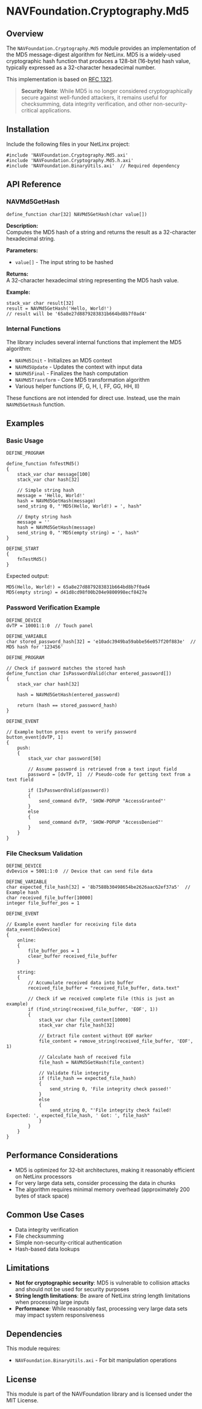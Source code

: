 # NAVFoundation.Cryptography.Md5

## Overview

The `NAVFoundation.Cryptography.Md5` module provides an implementation of the MD5 message-digest algorithm for NetLinx. MD5 is a widely-used cryptographic hash function that produces a 128-bit (16-byte) hash value, typically expressed as a 32-character hexadecimal number.

This implementation is based on [RFC 1321](https://www.rfc-editor.org/rfc/rfc1321).

> **Security Note**: While MD5 is no longer considered cryptographically secure against well-funded attackers, it remains useful for checksumming, data integrity verification, and other non-security-critical applications.

## Installation

Include the following files in your NetLinx project:

```netlinx
#include 'NAVFoundation.Cryptography.Md5.axi'
#include 'NAVFoundation.Cryptography.Md5.h.axi'
#include 'NAVFoundation.BinaryUtils.axi'  // Required dependency
```

## API Reference

### NAVMd5GetHash

```netlinx
define_function char[32] NAVMd5GetHash(char value[])
```

**Description:**  
Computes the MD5 hash of a string and returns the result as a 32-character hexadecimal string.

**Parameters:**

- `value[]` - The input string to be hashed

**Returns:**  
A 32-character hexadecimal string representing the MD5 hash value.

**Example:**

```netlinx
stack_var char result[32]
result = NAVMd5GetHash('Hello, World!')
// result will be '65a8e27d8879283831b664bd8b7f0ad4'
```

### Internal Functions

The library includes several internal functions that implement the MD5 algorithm:

- `NAVMd5Init` - Initializes an MD5 context
- `NAVMd5Update` - Updates the context with input data
- `NAVMd5Final` - Finalizes the hash computation
- `NAVMd5Transform` - Core MD5 transformation algorithm
- Various helper functions (F, G, H, I, FF, GG, HH, II)

These functions are not intended for direct use. Instead, use the main `NAVMd5GetHash` function.

## Examples

### Basic Usage

```netlinx
DEFINE_PROGRAM

define_function fnTestMd5()
{
    stack_var char message[100]
    stack_var char hash[32]

    // Simple string hash
    message = 'Hello, World!'
    hash = NAVMd5GetHash(message)
    send_string 0, "'MD5(Hello, World!) = ', hash"

    // Empty string hash
    message = ''
    hash = NAVMd5GetHash(message)
    send_string 0, "'MD5(empty string) = ', hash"
}

DEFINE_START
{
    fnTestMd5()
}
```

Expected output:

```
MD5(Hello, World!) = 65a8e27d8879283831b664bd8b7f0ad4
MD5(empty string) = d41d8cd98f00b204e9800998ecf8427e
```

### Password Verification Example

```netlinx
DEFINE_DEVICE
dvTP = 10001:1:0  // Touch panel

DEFINE_VARIABLE
char stored_password_hash[32] = 'e10adc3949ba59abbe56e057f20f883e'  // MD5 hash for '123456'

DEFINE_PROGRAM

// Check if password matches the stored hash
define_function char IsPasswordValid(char entered_password[])
{
    stack_var char hash[32]

    hash = NAVMd5GetHash(entered_password)

    return (hash == stored_password_hash)
}

DEFINE_EVENT

// Example button press event to verify password
button_event[dvTP, 1]
{
    push:
    {
        stack_var char password[50]

        // Assume password is retrieved from a text input field
        password = [dvTP, 1]  // Pseudo-code for getting text from a text field

        if (IsPasswordValid(password))
        {
            send_command dvTP, 'SHOW-POPUP "AccessGranted"'
        }
        else
        {
            send_command dvTP, 'SHOW-POPUP "AccessDenied"'
        }
    }
}
```

### File Checksum Validation

```netlinx
DEFINE_DEVICE
dvDevice = 5001:1:0  // Device that can send file data

DEFINE_VARIABLE
char expected_file_hash[32] = '8b7588b30498654be2626aac62ef37a5'  // Example hash
char received_file_buffer[10000]
integer file_buffer_pos = 1

DEFINE_EVENT

// Example event handler for receiving file data
data_event[dvDevice]
{
    online:
    {
        file_buffer_pos = 1
        clear_buffer received_file_buffer
    }

    string:
    {
        // Accumulate received data into buffer
        received_file_buffer = "received_file_buffer, data.text"

        // Check if we received complete file (this is just an example)
        if (find_string(received_file_buffer, 'EOF', 1))
        {
            stack_var char file_content[10000]
            stack_var char file_hash[32]

            // Extract file content without EOF marker
            file_content = remove_string(received_file_buffer, 'EOF', 1)

            // Calculate hash of received file
            file_hash = NAVMd5GetHash(file_content)

            // Validate file integrity
            if (file_hash == expected_file_hash)
            {
                send_string 0, 'File integrity check passed!'
            }
            else
            {
                send_string 0, "'File integrity check failed! Expected: ', expected_file_hash, ' Got: ', file_hash"
            }
        }
    }
}
```

## Performance Considerations

- MD5 is optimized for 32-bit architectures, making it reasonably efficient on NetLinx processors
- For very large data sets, consider processing the data in chunks
- The algorithm requires minimal memory overhead (approximately 200 bytes of stack space)

## Common Use Cases

- Data integrity verification
- File checksumming
- Simple non-security-critical authentication
- Hash-based data lookups

## Limitations

- **Not for cryptographic security**: MD5 is vulnerable to collision attacks and should not be used for security purposes
- **String length limitations**: Be aware of NetLinx string length limitations when processing large inputs
- **Performance**: While reasonably fast, processing very large data sets may impact system responsiveness

## Dependencies

This module requires:

- `NAVFoundation.BinaryUtils.axi` - For bit manipulation operations

## License

This module is part of the NAVFoundation library and is licensed under the MIT License.
